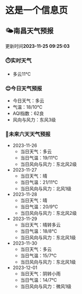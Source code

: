 # 这是一个信息页 
## 🌤️**南昌**天气预报
更新时间**2023-11-25 09:25:03**
### ⏱️实时天气
- 多云11℃
### 😊今日天气预报
- 今日天气：多云
- 气温：18/10℃
- AQI指数：62良
- 风向与风力：东风3级
### 🤩未来六天天气预报
- 2023-11-26
  - 当日天气：多云
  - 当日气温：19/11℃
  - 当日风向与风力：东北风2级
- 2023-11-27
  - 当日天气：晴
  - 当日气温：21/11℃
  - 当日风向与风力：北风1级
- 2023-11-28
  - 当日天气：晴
  - 当日气温：20/9℃
  - 当日风向与风力：东北风2级
- 2023-11-29
  - 当日天气：晴转多云
  - 当日气温：18/8℃
  - 当日风向与风力：东北风1级
- 2023-11-30
  - 当日天气：多云
  - 当日气温：15/7℃
  - 当日风向与风力：东北风1级
- 2023-12-01
  - 当日天气：阴转小雨
  - 当日气温：14/7℃
  - 当日风向与风力：微风1级

